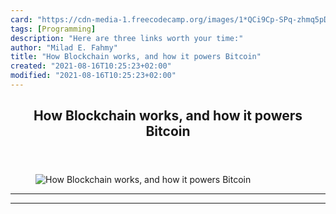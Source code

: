```yaml
---
card: "https://cdn-media-1.freecodecamp.org/images/1*QCi9Cp-SPq-zhmq5pDCm0w.jpeg"
tags: [Programming]
description: "Here are three links worth your time:"
author: "Milad E. Fahmy"
title: "How Blockchain works, and how it powers Bitcoin"
created: "2021-08-16T10:25:23+02:00"
modified: "2021-08-16T10:25:23+02:00"
---
```

<div class="site-wrapper">
<main id="site-main" class="site-main outer">
<div class="inner">
<article class="post-full post tag-programming tag-web-development tag-design tag-tech tag-startup ">
<header class="post-full-header">
<h1 class="post-full-title">How Blockchain works, and how it powers Bitcoin</h1>
</header>
<figure class="post-full-image">
<picture>
<source media="(max-width: 700px)" sizes="1px" srcset="data:image/gif;base64,R0lGODlhAQABAIAAAAAAAP///yH5BAEAAAAALAAAAAABAAEAAAIBRAA7 1w">
<source media="(min-width: 701px)" sizes="(max-width: 800px) 400px,
(max-width: 1170px) 700px,
1400px" srcset="https://cdn-media-1.freecodecamp.org/images/1*QCi9Cp-SPq-zhmq5pDCm0w.jpeg 300w,
https://cdn-media-1.freecodecamp.org/images/1*QCi9Cp-SPq-zhmq5pDCm0w.jpeg 600w,
https://cdn-media-1.freecodecamp.org/images/1*QCi9Cp-SPq-zhmq5pDCm0w.jpeg 1000w,
https://cdn-media-1.freecodecamp.org/images/1*QCi9Cp-SPq-zhmq5pDCm0w.jpeg 2000w">
<img onerror="this.style.display='none'" src="https://cdn-media-1.freecodecamp.org/images/1*QCi9Cp-SPq-zhmq5pDCm0w.jpeg" alt="How Blockchain works, and how it powers Bitcoin">
</picture>
</figure>
<section class="post-full-content">
<div class="post-content">
</div>
<hr>
<hr>
</section>
</article>
</div>
</main>
</div>
<!-- Google Tag Manager (noscript) -->
<!-- End Google Tag Manager (noscript) -->
